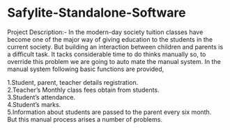 # Safylite-Standalone-Software

Project Description:-
In the modern-day society tuition classes have become one of the major way of giving education to the students in the current society. But building an interaction between children and parents is a difficult task. It tacks considerable time to do thinks manually so, to override this problem we are going to auto mate the manual system.
In the manual system following basic functions are provided,

1.Student, parent, teacher details registration.                                                                                           
2.Teacher’s Monthly class fees obtain from students.                                                                                       
3.Student’s attendance.                                                                                                                   
4.Student’s marks.                                                                                                                         
5.Information about students are passed to the parent every six month.                                                                     
But this manual process arises a number of problems.                                                                                        
